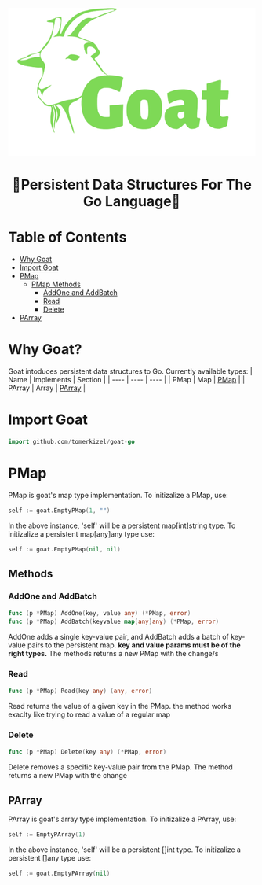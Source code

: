 <div align="center">
  <img src="./Goat-logo.png" alt="Goat" title="Goat" height="300px" />
</div>

<div align="center">

# :goat:Persistent Data Structures For The Go Language:goat:

</div>

# Table of Contents
 - [Why Goat](#why-goat)
 - [Import Goat](#import-goat)
 - [PMap](#pmap)
	- [PMap Methods](#methods)
		- [AddOne and AddBatch](#addone-and-addbatch)
		- [Read](#read)
		- [Delete](#delete)
- [PArray](#parray)

# Why Goat?
Goat intoduces persistent data structures to Go.
Currently available types:
| Name | Implements | Section |
| ---- | ---- | ---- |
| PMap | Map | [PMap](#pmap) |
| PArray | Array | [PArray](#parray) | 

# Import Goat

```go
import github.com/tomerkizel/goat-go
```

# PMap

PMap is goat's map type implementation. To initizalize a PMap, use:

```go
self := goat.EmptyPMap(1, "")
```

In the above instance, 'self' will be a persistent map[int]string type.
To initizalize a persistent map[any]any type use:

```go
self := goat.EmptyPMap(nil, nil)
```

## Methods

### AddOne and AddBatch

```go
func (p *PMap) AddOne(key, value any) (*PMap, error)
func (p *PMap) AddBatch(keyvalue map[any]any) (*PMap, error)
```

AddOne adds a single key-value pair, and AddBatch adds a batch of key-value pairs to the persistent map. <b>key and value params must be of the right types.</b>
The methods returns a new PMap with the change/s

### Read

```go
func (p *PMap) Read(key any) (any, error)
```

Read returns the value of a given key in the PMap. the method works exaclty like trying to read a value of a regular map

### Delete

```go
func (p *PMap) Delete(key any) (*PMap, error) 
```

Delete removes a specific key-value pair from the PMap.
The method returns a new PMap with the change

## PArray

PArray is goat's array type implementation. To initizalize a PArray, use:

```go
self := EmptyPArray(1)
```

In the above instance, 'self' will be a persistent []int type.
To initizalize a persistent []any type use:

```go
self := goat.EmptyPArray(nil)
```